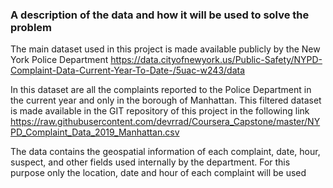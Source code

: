 ### A description of the data and how it will be used to solve the problem

The main dataset used in this project is made available publicly by the New York Police Department
https://data.cityofnewyork.us/Public-Safety/NYPD-Complaint-Data-Current-Year-To-Date-/5uac-w243/data
 
In this dataset are all the complaints reported to the Police Department in the current year and only in the borough of Manhattan. This filtered dataset is made available in the GIT repository of this project in the following link
https://raw.githubusercontent.com/devrrad/Coursera_Capstone/master/NYPD_Complaint_Data_2019_Manhattan.csv

The data contains the geospatial information of each complaint, date, hour, suspect, and other fields used internally by the department. For this purpose only the location, date and hour of each complaint will be used